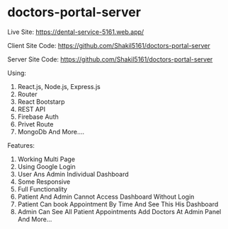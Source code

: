 # doctors-portal-server

Live Site: https://dental-service-5161.web.app/

Client Site Code: https://github.com/Shakil5161/doctors-portal-server

Server Site Code: https://github.com/Shakil5161/doctors-portal-server

Using:
1. React.js, Node.js, Express.js
2. Router
3. React Bootstarp
4. REST API
5. Firebase Auth
6. Privet Route
7. MongoDb
And More....


Features:
1. Working Multi Page
2. Using Google Login
3. User Ans Admin Individual Dashboard
4. Some Responsive
5. Full Functionality
6. Patient And Admin Cannot Access Dashboard Without Login
7. Patient Can book Appointment By Time And See This His Dashboard
8. Admin Can See All Patient Appointments Add Doctors At Admin Panel
And More...
 

